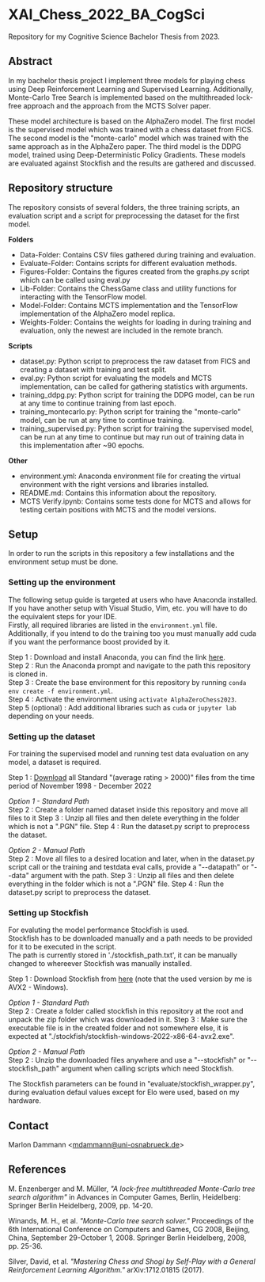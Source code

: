 # XAI_Chess_2022_BA_CogSci
Repository for my Cognitive Science Bachelor Thesis from 2023.

## Abstract
In my bachelor thesis project I implement three models for playing chess using Deep Reinforcement Learning and Supervised Learning.
Additionally, Monte-Carlo Tree Search is implemented based on the multithreaded lock-free approach and the approach from the MCTS Solver paper.

These model architecture is based on the AlphaZero model.
The first model is the supervised model which was trained with a chess dataset from FICS.
The second model is the "monte-carlo" model which was trained with the same approach as in the AlphaZero paper.
The third model is the DDPG model, trained using Deep-Deterministic Policy Gradients.
These models are evaluated against Stockfish and the results are gathered and discussed.

## Repository structure
The repository consists of several folders, the three training scripts, an evaluation script and a script for preprocessing the dataset for the first model.

**Folders**
 - Data-Folder: Contains CSV files gathered during training and evaluation.
 - Evaluate-Folder: Contains scripts for different evaluation methods.
 - Figures-Folder: Contains the figures created from the graphs.py script which can be called using eval.py
 - Lib-Folder: Contains the ChessGame class and utility functions for interacting with the TensorFlow model.
 - Model-Folder: Contains MCTS implementation and the TensorFlow implementation of the AlphaZero model replica.
 - Weights-Folder: Contains the weights for loading in during training and evaluation, only the newest are included in the remote branch.
 
**Scripts**
 - dataset.py: Python script to preprocess the raw dataset from FICS and creating a dataset with training and test split.
 - eval.py: Python script for evaluating the models and MCTS implementation, can be called for gathering statistics with arguments.
 - training_ddpg.py: Python script for training the DDPG model, can be run at any time to continue training from last epoch.
 - training_montecarlo.py: Python script for training the "monte-carlo" model, can be run at any time to continue training.
 - training_supervised.py: Python script for training the supervised model, can be run at any time to continue but may run out of training data in this implementation after ~90 epochs.
 
**Other**
 - environment.yml: Anaconda environment file for creating the virtual environment with the right versions and libraries installed.
 - README.md: Contains this information about the repository.
 - MCTS Verify.ipynb: Contains some tests done for MCTS and allows for testing certain positions with MCTS and the model versions.

## Setup
In order to run the scripts in this repository a few installations and the environment setup must be done.

### Setting up the environment
The following setup guide is targeted at users who have Anaconda installed.  
If you have another setup with Visual Studio, Vim, etc. you will have to do the equivalent steps for your IDE.  
Firstly, all required libraries are listed in the `environment.yml` file.  
Additionally, if you intend to do the training too you must manually add cuda if you want the performance boost provided by it.

Step 1 : Download and install Anaconda, you can find the link [here](https://www.anaconda.com/products/distribution).  
Step 2 : Run the Anaconda prompt and navigate to the path this repository is cloned in.  
Step 3 : Create the base environment for this repository by running `conda env create -f environment.yml`.  
Step 4 : Activate the environment using `activate AlphaZeroChess2023`.  
Step 5 (optional) : Add additional libraries such as `cuda` or `jupyter lab` depending on your needs.

### Setting up the dataset
For training the supervised model and running test data evaluation on any model, a dataset is required.

Step 1 : [Download](https://www.ficsgames.org/download.html) all Standard "(average rating > 2000)" files from the time period of November 1998 - December 2022

*Option 1 - Standard Path*  
Step 2 : Create a folder named dataset inside this repository and move all files to it
Step 3 : Unzip all files and then delete everything in the folder which is not a ".PGN" file.
Step 4 : Run the dataset.py script to preprocess the dataset.

*Option 2 - Manual Path*  
Step 2 : Move all files to a desired location and later, when in the dataset.py script call or the training and testdata eval calls, provide a "--datapath" or "--data" argument with the path.
Step 3 : Unzip all files and then delete everything in the folder which is not a ".PGN" file.
Step 4 : Run the dataset.py script to preprocess the dataset.

### Setting up Stockfish
For evaluting the model performance Stockfish is used.  
Stockfish has to be downloaded manually and a path needs to be provided for it to be executed in the script.  
The path is currently stored in './stockfish_path.txt', it can be manually changed to whereever Stockfish was manually installed.

Step 1 : Download Stockfish from [here](https://stockfishchess.org/download/) (note that the used version by me is AVX2 - Windows).  

*Option 1 - Standard Path*  
Step 2 : Create a folder called stockfish in this repository at the root and unpack the zip folder which was downloaded in it.
Step 3 : Make sure the executable file is in the created folder and not somewhere else, it is expected at "./stockfish/stockfish-windows-2022-x86-64-avx2.exe".

*Option 2 - Manual Path*  
Step 2 :  Unzip the downloaded files anywhere and use a "--stockfish" or "--stockfish_path" argument when calling scripts which need Stockfish.

The Stockfish parameters can be found in "evaluate/stockfish_wrapper.py", during evaluation defaul values except for Elo were used, based on my hardware.

## Contact
Marlon Dammann <<mdammann@uni-osnabrueck.de>>

## References
M. Enzenberger and M. Müller, *"A lock-free multithreaded Monte-Carlo tree search algorithm"* in 
Advances in Computer Games, Berlin, Heidelberg: Springer Berlin Heidelberg, 2009, pp. 14-20.

Winands, M. H., et al. *"Monte-Carlo tree search solver."* Proceedings of the 6th International 
Conference on Computers and Games, CG 2008, Beijing, China, September 29-October 1, 2008. 
Springer Berlin Heidelberg, 2008, pp. 25-36.

Silver, David, et al. *"Mastering Chess and Shogi by Self-Play with a General Reinforcement 
Learning Algorithm."* arXiv:1712.01815 (2017).